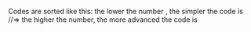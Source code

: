 Codes are sorted like this: the lower the number , the simpler the code is //=> the higher the number, the more advanced the code is

